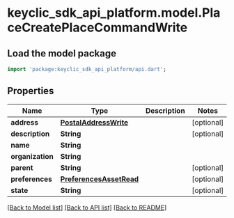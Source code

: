 # keyclic_sdk_api_platform.model.PlaceCreatePlaceCommandWrite

## Load the model package
```dart
import 'package:keyclic_sdk_api_platform/api.dart';
```

## Properties
Name | Type | Description | Notes
------------ | ------------- | ------------- | -------------
**address** | [**PostalAddressWrite**](PostalAddressWrite.md) |  | [optional] 
**description** | **String** |  | [optional] 
**name** | **String** |  | 
**organization** | **String** |  | 
**parent** | **String** |  | [optional] 
**preferences** | [**PreferencesAssetRead**](PreferencesAssetRead.md) |  | [optional] 
**state** | **String** |  | [optional] 

[[Back to Model list]](../README.md#documentation-for-models) [[Back to API list]](../README.md#documentation-for-api-endpoints) [[Back to README]](../README.md)


